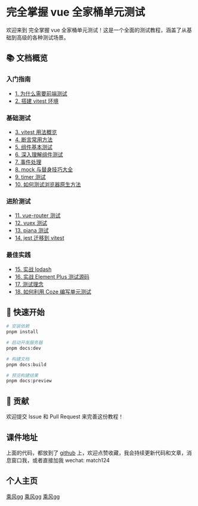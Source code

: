 # 完全掌握 vue 全家桶单元测试

欢迎来到 完全掌握 vue 全家桶单元测试！这是一个全面的测试教程，涵盖了从基础到高级的各种测试场景。

## 📚 文档概览

### 入门指南
- [1. 为什么需要前端测试](/guide/setup)
- [2. 搭建 vitest 环境](/guide/unit-test)

### 基础测试
- [3. vitest 用法概览](/basic/basic-test)
- [4. 断言常用方法](/basic/function-test)
- [5. 组件基本测试](/basic/component-test)
- [6. 深入理解组件测试](/basic/deep-com-test)
- [7. 事件处理](/basic/event)
- [8. mock 与替身技巧大全](/basic/mock)
- [9. timer 测试](/basic/timer)
- [10. 如何测试浏览器原生方法](/basic/browser)

### 进阶测试
- [11. vue-router 测试](/advanced/vue-router-test)
- [12. vuex 测试](/advanced/vuex-test)
- [13. piana 测试](/advanced/pinia-test)
- [14. jest 迁移到 vitest](/advanced/jest)

### 最佳实践
- [15. 实战 lodash](/best-practices/lodash)
- [16. 实战 Element Plus 测试源码](/best-practices/element-plus)
- [17. 测试理念](/best-practices/best-test)
- [18. 如何利用 Coze 编写单元测试](/best-practices/coze)

## 🚀 快速开始

```bash
# 安装依赖
pnpm install

# 启动开发服务器
pnpm docs:dev

# 构建文档
pnpm docs:build

# 预览构建结果
pnpm docs:preview
```

## 🤝 贡献

欢迎提交 Issue 和 Pull Request 来完善这份教程！

## 课件地址

上面的代码，都放到了 [github](https://github.com/Faithree/vue-test-book) 上，欢迎点赞收藏，我会持续更新代码和文章，消息窗口我，或者直接加我 wechat: match124

## 个人主页
[乘风gg](https://juejin.cn/user/4248168658899741)
[乘风gg](https://juejin.cn/user/4248168658899741)
[乘风gg](https://juejin.cn/user/4248168658899741)
